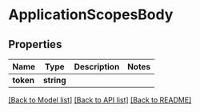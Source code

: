 # ApplicationScopesBody

## Properties
Name | Type | Description | Notes
------------ | ------------- | ------------- | -------------
**token** | **string** |  | 

[[Back to Model list]](../../README.md#documentation-for-models) [[Back to API list]](../../README.md#documentation-for-api-endpoints) [[Back to README]](../../README.md)

